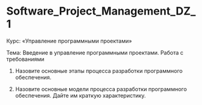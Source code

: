 # Software_Project_Management_DZ_1

Курс: «Управление программными проектами»

 Тема: Введение в управление программными проектами. Работа с
требованиями


1. Назовите основные этапы процесса разработки программного
обеспечения.

2. Назовите основные модели процесса разработки программного
обеспечения. Дайте им краткую характеристику.
